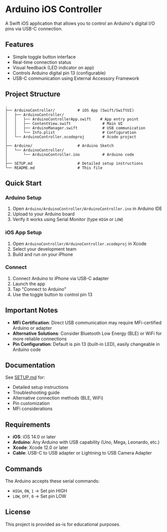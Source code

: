 # Arduino iOS Controller

A Swift iOS application that allows you to control an Arduino's digital I/O pins via USB-C connection.

## Features

- Simple toggle button interface
- Real-time connection status
- Visual feedback (LED indicator on app)
- Controls Arduino digital pin 13 (configurable)
- USB-C communication using External Accessory Framework

## Project Structure

```
.
├── ArduinoController/          # iOS App (Swift/SwiftUI)
│   ├── ArduinoController/
│   │   ├── ArduinoControllerApp.swift    # App entry point
│   │   ├── ContentView.swift              # Main UI
│   │   ├── ArduinoManager.swift           # USB communication
│   │   └── Info.plist                     # Configuration
│   └── ArduinoController.xcodeproj        # Xcode project
│
├── Arduino/                    # Arduino Sketch
│   └── ArduinoController/
│       └── ArduinoController.ino          # Arduino code
│
├── SETUP.md                    # Detailed setup instructions
└── README.md                   # This file
```

## Quick Start

### Arduino Setup
1. Open `Arduino/ArduinoController/ArduinoController.ino` in Arduino IDE
2. Upload to your Arduino board
3. Verify it works using Serial Monitor (type `HIGH` or `LOW`)

### iOS App Setup
1. Open `ArduinoController/ArduinoController.xcodeproj` in Xcode
2. Select your development team
3. Build and run on your iPhone

### Connect
1. Connect Arduino to iPhone via USB-C adapter
2. Launch the app
3. Tap "Connect to Arduino"
4. Use the toggle button to control pin 13

## Important Notes

- **MFi Certification**: Direct USB communication may require MFi-certified Arduino or adapter
- **Alternative Solutions**: Consider Bluetooth Low Energy (BLE) or WiFi for more reliable connections
- **Pin Configuration**: Default is pin 13 (built-in LED), easily changeable in Arduino code

## Documentation

See [SETUP.md](SETUP.md) for:
- Detailed setup instructions
- Troubleshooting guide
- Alternative connection methods (BLE, WiFi)
- Pin customization
- MFi considerations

## Requirements

- **iOS**: iOS 14.0 or later
- **Arduino**: Any Arduino with USB capability (Uno, Mega, Leonardo, etc.)
- **Xcode**: Xcode 12.0 or later
- **Cable**: USB-C to USB adapter or Lightning to USB Camera Adapter

## Commands

The Arduino accepts these serial commands:
- `HIGH`, `ON`, `1` → Set pin HIGH
- `LOW`, `OFF`, `0` → Set pin LOW

## License

This project is provided as-is for educational purposes.